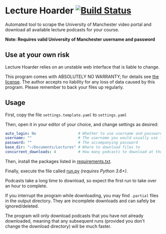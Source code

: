 # Lecture Hoarder [![Build Status](https://travis-ci.com/ed-cooper/lecture-hoarder.svg?branch=master)](https://travis-ci.com/ed-cooper/lecture-hoarder)

Automated tool to scrape the University of Manchester video portal and download all
available lecture podcasts for your course.

**Note: Requires valid University of Manchester username and password**

## Use at your own risk

Lecture Hoarder relies on an unstable web interface that is liable to change.

This program comes with ABSOLUTELY NO WARRANTY; for details see [the license](LICENSE).
The author accepts no liability for any loss of data caused by this program.
Please remember to back your files up regularly.

## Usage

First, copy the file `settings.template.yaml` to `settings.yaml`

Then, open it in your editor of your choice, and change settings as desired:
```yaml
auto_login: No                   # Whether to use username and password from settings or standard input
username: ""                     # The username you would usually use for My Manchester
password: ""                     # The accompanying password
base_dir: "~/Documents/Lectures" # Where to download files to
concurrent_downloads: 4          # How many podcasts to download at the same time (Increases speed)
```

Then, install the packages listed in [requirements.txt](requirements.txt).

Finally, execute the file called [run.py](run.py) *(requires Python 3.6+)*.

Podcasts take a long time to download, so expect the first run to take over an hour
to complete.

If you interrupt the program while downloading, you may find ```.partial``` files in
the output directory. They are incomplete downloads and can safely be ignored/deleted.

The program will only download podcasts that you have not already downloaded, meaning
that any subsequent runs (provided you don't change the download directory) will be
much faster.